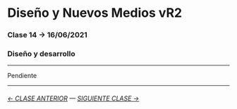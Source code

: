 # Diseño y Nuevos Medios vR2 

### Clase 14 → 16/06/2021

### Diseño y desarrollo

- - - -  - - 

Pendiente

- - - - - - - 

###### [← CLASE ANTERIOR](https://github.com/profesorfaco/dno037-2021/tree/main/clase-13) — [SIGUIENTE CLASE →](https://github.com/profesorfaco/dno037-2021/tree/main/clase-15)
